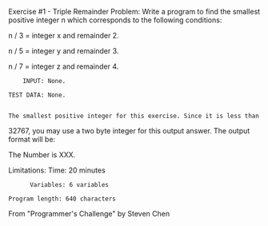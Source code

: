 Exercise #1 - Triple Remainder
Problem: Write a program to find the smallest positive integer n
which corresponds to the following conditions:

 n / 3 = integer x and remainder 2.

 n / 5 = integer y and remainder 3.
 
 n / 7 = integer z and remainder 4.

 		INPUT: None.

 	TEST DATA: None.


 	The smallest positive integer for this exercise. Since it is less than
  32767, you may use a two byte integer for this output answer. The output
  format will be:

  The Number is XXX.

 Limitations:
      	  	 Time: 20 minutes

 		  Variables: 6 variables

	Program length: 640 characters

From "Programmer's Challenge" by Steven Chen
